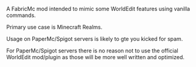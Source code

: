 A FabricMc mod intended to mimic some WorldEdit features using vanilla commands.

Primary use case is Minecraft Realms.

Usage on PaperMc/Spigot servers is likely to gte you kicked for spam.

For PaperMc/Spigot servers there is no reason not to use the official WorldEdit mod/plugin as those will be more well written and optimized.
